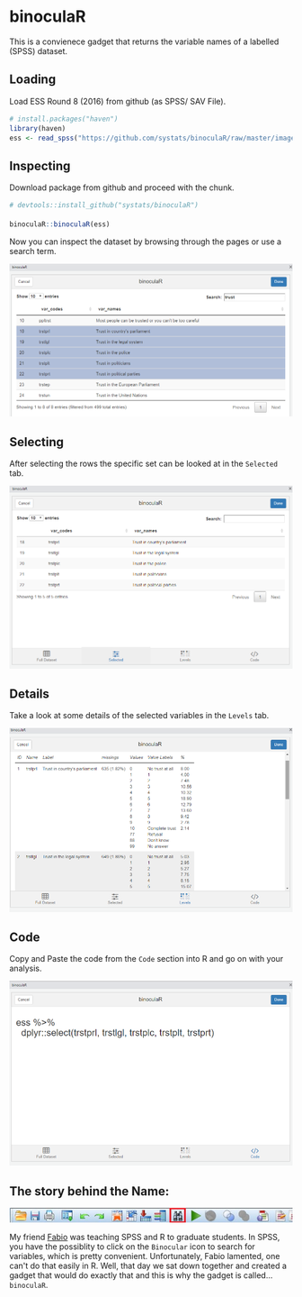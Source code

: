 # binoculaR

This is a convienece gadget that returns the variable names of a labelled (SPSS) dataset. 


## Loading 

Load ESS Round 8 (2016) from github (as SPSS/ SAV File).

```r
# install.packages("haven")
library(haven)
ess <- read_spss("https://github.com/systats/binoculaR/raw/master/images/ess_round8.sav")
```

## Inspecting

Download package from github and proceed with the chunk.


```r
# devtools::install_github("systats/binoculaR")

binoculaR::binoculaR(ess)
```

Now you can inspect the dataset by browsing through the pages or use a search term.

![](images/binocular1.png)


## Selecting


After selecting the rows the specific set can be looked at in the `Selected` tab.

![](images/binocular2.png)


## Details

Take a look at some details of the selected variables in the `Levels` tab.

![](images/binocular3.png)


## Code

Copy and Paste the code from the `Code` section into R and go on with your analysis.

![](images/binocular4.png)


## The story behind the Name:

![](images/SPSS_binocular.jpg)

My friend [Fabio](twitter.com/favstats) was teaching SPSS and R to graduate students. In SPSS, you have the possiblity to click on the `Binocular` icon to search for variables, which is pretty convenient. Unfortunately, Fabio lamented, one can't do that easily in R. Well, that day we sat down together and created a gadget that would do exactly that and this is why the gadget is called... `binoculaR`.


